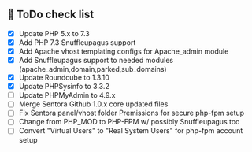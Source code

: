 ## 📑 ToDo check list
- [x]  Update PHP 5.x to 7.3
- [x]  Add PHP 7.3 Snuffleupagus support
- [x]  Add Apache vhost templating configs for Apache_admin module
- [x]  Add Snuffleupagus support to needed modules (apache_admin,domain,parked,sub_domains)
- [x]  Update Roundcube to 1.3.10
- [x]  Update PHPSysinfo to 3.3.2
- [ ]  Update PHPMyAdmin to 4.9.x
- [ ]  Merge Sentora Github 1.0.x core updated files
- [ ]  Fix Sentora panel/vhost folder Premissions for secure php-fpm setup
- [ ]  Change from PHP_MOD to PHP-FPM w/ possibly Snuffleupagus too
- [ ]  Convert "Virtual Users" to "Real System Users" for php-fpm account setup
